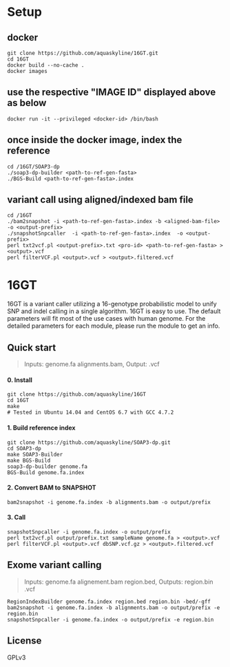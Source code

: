 # Setup

## docker
```
git clone https://github.com/aquaskyline/16GT.git
cd 16GT
docker build --no-cache .
docker images
```

## use the respective "IMAGE ID" displayed above as  <docker-id> below
```
docker run -it --privileged <docker-id> /bin/bash
```

## once inside the docker image, index the reference
```
cd /16GT/SOAP3-dp
./soap3-dp-builder <path-to-ref-gen-fasta>
./BGS-Build <path-to-ref-gen-fasta>.index
```


## variant call using aligned/indexed bam file
```
cd /16GT
./bam2snapshot -i <path-to-ref-gen-fasta>.index -b <aligned-bam-file> -o <output-prefix>
./snapshotSnpcaller  -i <path-to-ref-gen-fasta>.index  -o <output-prefix>
perl txt2vcf.pl <output-prefix>.txt <pro-id> <path-to-ref-gen-fasta> > <output>.vcf
perl filterVCF.pl <output>.vcf > <output>.filtered.vcf
```

# 16GT
16GT is a variant caller utilizing a 16-genotype probabilistic model to unify SNP and indel calling in a single algorithm.
16GT is easy to use. The default parameters will fit most of the use cases with human genome.
For the detailed parameters for each module, please run the module to get an info.

## Quick start
> Inputs: genome.fa alignments.bam, Output: <output>.vcf

#### 0. Install
```
git clone https://github.com/aquaskyline/16GT
cd 16GT
make
# Tested in Ubuntu 14.04 and CentOS 6.7 with GCC 4.7.2
```
#### 1. Build reference index
```
git clone https://github.com/aquaskyline/SOAP3-dp.git
cd SOAP3-dp
make SOAP3-Builder
make BGS-Build
soap3-dp-builder genome.fa
BGS-Build genome.fa.index
```
#### 2. Convert BAM to SNAPSHOT
```
bam2snapshot -i genome.fa.index -b alignments.bam -o output/prefix
```
#### 3. Call <output>
```
snapshotSnpcaller -i genome.fa.index -o output/prefix
perl txt2vcf.pl output/prefix.txt sampleName genome.fa > <output>.vcf
perl filterVCF.pl <output>.vcf dbSNP.vcf.gz > <output>.filtered.vcf
```

## Exome variant calling
> Inputs: genome.fa alignement.bam region.bed, Outputs: region.bin <output>.vcf

```
RegionIndexBuilder genome.fa.index region.bed region.bin -bed/-gff
bam2snapshot -i genome.fa.index -b alignments.bam -o output/prefix -e region.bin
snapshotSnpcaller -i genome.fa.index -o output/prefix -e region.bin
```

## License
GPLv3

